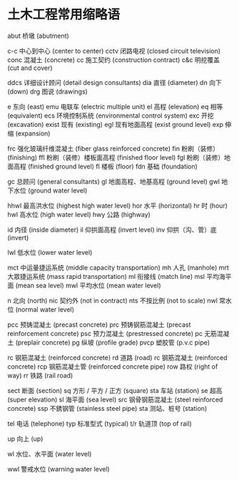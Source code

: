 # 土木工程常用缩略语

abut 桥墩 (abutment)

c-c 中心到中心 (center to center)
cctv 闭路电视 (closed circuit television)
conc 混凝土 (concrete)
cc 施工契约 (construction contract)
c&c 明挖覆盖 (cut and cover)

ddcs 详细设计顾问 (detail design consultants)
dia 直径 (diameter)
dn 向下 (down)
drg 图说 (drawings)

e 东向 (east)
emu 电联车 (electric multiple unit)
el 高程 (elevation)
eq 相等 (equivalent)
ecs 环境控制系统 (environmental control system)
exc 开挖 (excavation)
exist 现有 (existing)
egl 现有地面高程 (exist ground level)
exp 伸缩 (expansion)

frc 强化玻璃纤维混凝土 (fiber glass reinforced concrete)
fin 粉刷（装修）(finishing)
ffl 粉刷（装修）楼板面高程 (finished floor level)
fgl 粉刷（装修）地面高程 (finished ground level)
fl 楼板 (floor)
fdn 基础 (foundation)

gc 总顾问 (general consultants)
gl 地面高程、地基高程 (ground level)
gwl 地下水位 (ground water level)

hhwl 最高洪水位 (highest high water level)
hor 水平 (horizontal)
hr 时 (hour)
hwl 高水位 (high water level)
hwy 公路 (highway)

id 内径 (inside diameter)
il 仰拱面高程 (invert level)
inv 仰拱（沟、管）底 (invert)

lwl 低水位 (lower water level)

mct 中运量捷运系统 (middle capacity transportation)
mh 人孔 (manhole)
mrt 大眾捷运系统 (mass rapid transportation)
ml 衔接线 (match line)
msl 平均海平面 (mean sea level)
mwl 平均水位 (mean water level)

n 北向 (north)
nic 契约外 (not in contract)
nts 不按比例 (not to scale)
nwl 常水位 (normal water level)

pcc 预铸混凝土 (precast concrete)
prc 预铸钢筋混凝土 (precast reinforcement concrete)
psc 预力混凝土 (prestressed concrete)
pc 无筋混凝土 (preplair concrete)
pg 纵坡 (profile grade)
pvcp 塑胶管 (p.v.c pipe)

rc 钢筋混凝土 (reinforced concrete)
rd 道路 (road)
rc 钢筋混凝土 (reinforced concrete)
rcp 钢筋混凝土管 (reinforced concrete pipe)
row 路权 (right of way)
rr 铁路 (rail road)

sect 断面 (section)
sq 方形 / 平方 / 正方 (square)
sta 车站 (station)
se 超高 (super elevation)
sl 海平面 (sea level)
src 钢骨钢筋混凝土 (steel reinforced concrete)
ssp 不銹钢管 (stainless steel pipe)
sta 测站、桩号 (station)

tel 电话 (telephone)
typ 标准型式 (typical)
t/r 轨道顶 (top of rail)

up 向上 (up)

wl 水位、水平面 (water level)

wwl 警戒水位 (warning water level)
